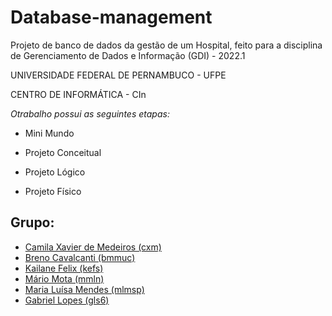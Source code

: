 # Database-management
Projeto de banco de dados da gestão de um Hospital, feito para a disciplina de Gerenciamento de Dados e Informação (GDI) - 2022.1

UNIVERSIDADE FEDERAL DE PERNAMBUCO - UFPE

CENTRO DE INFORMÁTICA - CIn

*Otrabalho possui as seguintes etapas:*

- Mini Mundo

- Projeto Conceitual

- Projeto Lógico

- Projeto Físico 

## Grupo:
* [Camila Xavier de Medeiros (cxm)](https://github.com/cxmedeiros)
* [Breno Cavalcanti (bmmuc)](https://github.com/bmmuc)
* [Kailane Felix (kefs)](https://github.com/kailanefelix)
* [Mário Mota (mmln)](https://github.com/mario8978)
* [Maria Luísa Mendes (mlmsp)](https://github.com/lumendesp)
* [Gabriel Lopes (gls6)](https://github.com/Gabriellopess)

